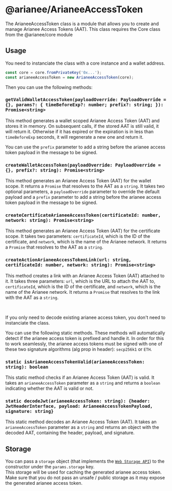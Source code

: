 # @arianee/ArianeeAccessToken

The ArianeeAccessToken class is a module that allows you to create and manage Arianee Access Tokens (AAT). This class requires the Core class from the @arianee/core module

## Usage

You need to instanciate the class with a core instance and a wallet address.

```typescript
const core = core.fromPrivateKey('0x...');
const arianeeAccessToken = new ArianeeAccessToken(core);
```

Then you can use the following methods:

### `getValidWalletAccessToken(payloadOverride: PayloadOverride = {}, params?: { timeBeforeExp?: number; prefix?: string; }): Promise<string>`

This method generates a wallet scoped Arianee Access Token (AAT) and stores it in memory. On subsequent calls, if the stored AAT is still valid, it will return it. Otherwise if it has expired or the expiration is in less than `timeBeforeExp` seconds, it will regenerate a new one and return it.

You can use the `prefix` parameter to add a string before the arianee access token payload in the message to be signed.

### `createWalletAccessToken(payloadOverride: PayloadOverride = {}, prefix?: string): Promise<string>`

This method generates an Arianee Access Token (AAT) for the wallet scope. It returns a `Promise` that resolves to the AAT as a `string`.
It takes two optional parameters, a `payloadOverride` parameter to override the default payload and a `prefix` parameter to add a string before the arianee access token payload in the message to be signed.

### `createCertificateArianeeAccessToken(certificateId: number, network: string): Promise<string>`

This method generates an Arianee Access Token (AAT) for the certificate scope. It takes two parameters: `certificateId`, which is the ID of the certificate, and `network`, which is the name of the Arianee network. It returns a `Promise` that resolves to the AAT as a `string`.

### `createActionArianeeAccessTokenLink(url: string, certificateId: number, network: string): Promise<string>`

This method creates a link with an Arianee Access Token (AAT) attached to it. It takes three parameters: `url`, which is the URL to attach the AAT to, `certificateId`, which is the ID of the certificate, and `network`, which is the name of the Arianee network. It returns a `Promise` that resolves to the link with the AAT as a `string`.

<br>

If you only need to decode existing arianee access token, you don't need to instanciate the class.

You can use the following static methods. These methods will automatically detect if the arianee access token is prefixed and handle it. In order for this to work seamlessly, the arianee access tokens must be signed with one of these two signature algorithms (alg prop in header): `secp256k1` or `ETH`.

### `static isArianeeAccessTokenValid(arianeeAccessToken: string): boolean`

This static method checks if an Arianee Access Token (AAT) is valid. It takes an `arianeeAccessToken` parameter as a `string` and returns a `boolean` indicating whether the AAT is valid or not.

### `static decodeJwt(arianeeAccessToken: string): {header: JwtHeaderInterface, payload: ArianeeAccessTokenPayload, signature: string}`

This static method decodes an Arianee Access Token (AAT). It takes an `arianeeAccessToken` parameter as a `string` and returns an object with the decoded AAT, containing the header, payload, and signature.

## Storage

You can pass a `storage` object (that implements the [`Web Storage API`](https://developer.mozilla.org/en-US/docs/Web/API/Web_Storage_API)) to the constructor under the `params.storage` key. \
This storage will be used for caching the generated arianee access token. Make sure that you do not pass an unsafe / public storage as it may expose the generated arianee access token.

